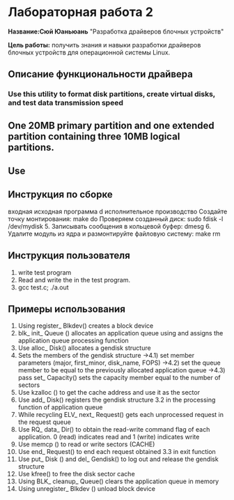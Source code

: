 # Лабораторная работа 2

**Название:Сюй Юаньюань** "Разработка драйверов блочных устройств"

**Цель работы:** получить знания и навыки разработки драйверов блочных устройств для операционной системы Linux.

## Описание функциональности драйвера

### Use this utility to format disk partitions, create virtual disks, and test data transmission speed
## One 20MB primary partition and one extended partition containing three 10MB logical partitions.
## Use

## Инструкция по сборке

входная исходная программа d
исполнительное производство
Создайте точку монтирования: make do
Проверяем созданный диск:
sudo fdisk -l /dev/mydisk
5. Записывать сообщения в кольцевой буфер: dmesg
6. Удалите модуль из ядра и размонтируйте файловую систему: make rm



## Инструкция пользователя

1. write test program
2. Read and write the 
in the test program.
3. gcc test.c; ./a.out

## Примеры использования

1) Using register_ Blkdev() creates a block device
2) blk_ init_ Queue () allocates an application queue using and assigns the application queue processing function
3) Use alloc_ Disk() allocates a gendisk structure
4) Sets the members of the gendisk structure
->4.1) set member parameters (major, first_minor, disk_name, FOPS)
->4.2) set the queue member to be equal to the previously allocated application queue
->4.3) pass set_ Capacity() sets the capacity member equal to the number of sectors
5) Use kzalloc () to get the cache address and use it as the sector
6) Use add_ Disk() registers the gendisk structure
3.2 in the processing function of application queue
1) While recycling ELV_ next_ Request() gets each unprocessed request in the request queue
2) Use RQ_ data_ Dir() to obtain the read-write command flag of each application. 0 (read) indicates read and 1 (write) indicates write
3) Use memcp () to read or write sectors (CACHE)
4) Use end_ Request() to end each request obtained
3.3 in exit function
1) Use put_ Disk () and del_ Gendisk() to log out and release the gendisk structure
2) Use kfree() to free the disk sector cache
3) Using BLK_ cleanup_ Queue() clears the application queue in memory
4) Using unregister_ Blkdev () unload block device

